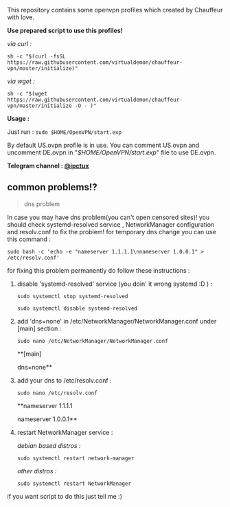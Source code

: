 This repository contains some openvpn profiles which created by Chauffeur with love.

**Use prepared script to use this profiles!**

*via curl :* 
 
`sh -c "$(curl -fsSL https://raw.githubusercontent.com/virtualdemon/chauffeur-vpn/master/initialize)"`

*via wget :*

`sh -c "$(wget  https://raw.githubusercontent.com/virtualdemon/chauffeur-vpn/master/initialize -O - )"`

**Usage :**

Just run : `sudo $HOME/OpenVPN/start.exp`

By default US.ovpn profile is in use. You can comment US.ovpn and uncomment DE.ovpn in "*$HOME/OpenVPN/start.exp*" file to use DE.ovpn.

**Telegram channel : [@ipctux](https://t.me/ipctux)**

## common problems!?

> dns problem

In case you may have dns problem(you can't open censored sites)! you should check systemd-resolved service , NetworkManager configuration and resolv.conf to fix the problem! for temporary dns change you can use this command : 

`sudo bash -c 'echo -e "nameserver 1.1.1.1\nnameserver 1.0.0.1" > /etc/resolv.conf'`

for fixing this problem permanently  do follow these instructions : 

 1. disable 'systemd-resolved' service (you doin' it wrong systemd :D ) : 
	
	`sudo systemctl stop systemd-resolved`
	
	`sudo systemctl disable systemd-resolved`
	

 2. add 'dns=none' in /etc/NetworkManager/NetworkManager.conf under [main] section :
	
	`sudo nano /etc/NetworkManager/NetworkManager.conf`
	
	**[main]
	
	  dns=none**
	      

 3. add your dns to /etc/resolv.conf :
	
	`sudo nano /etc/resolv.conf`
	
	**nameserver 1.1.1.1
	 
	  nameserver 1.0.0.1**
 

 4. restart NetworkManager service :  	      
	
	*debian based distros :*
	
	`sudo systemctl restart network-manager`
	
	*other distros :*
	
	`sudo systemctl restart NetworkManager`
	
if you want script to do this just tell me :) 

